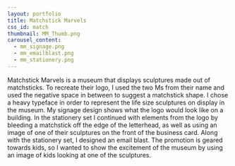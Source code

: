 ```yaml
---
layout: portfolio
title: Matchstick Marvels
css_id: match
thumbnail: MM_Thumb.png
carousel_content:
  - mm_signage.png
  - mm_emailblast.png
  - mm_stationery.png
---
```

Matchstick Marvels is a museum that displays sculptures made out of matchsticks. To recreate their logo, I used the two Ms from their name and used the negative space in between to suggest a matchstick shape. I chose a heavy typeface in order to represent the life size sculptures on display in the museum. My signage design shows what the logo would look like on a building. In the stationery set I continued with elements from the logo by bleeding a matchstick off the edge of the letterhead, as well as using an image of one of their sculptures on the front of the business card. Along with the stationery set, I designed an email blast. The promotion is geared towards kids, so I wanted to show the excitement of the museum by using an image of kids looking at one of the sculptures.
